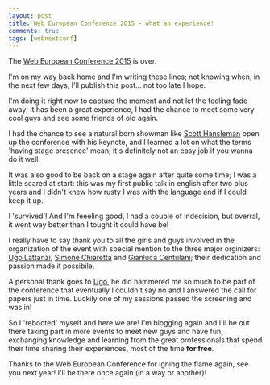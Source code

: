 ```yaml
---
layout: post
title: Web European Conference 2015 - what an experience!
comments: true
tags: [webnextconf]
---
```


The [Web European Conference 2015](http://webnextconf.eu/) is over.

I'm on my way back home and I'm writing these lines; not knowing when, in the next few days, I'll publish this post... not too late I hope.

I'm doing it right now to capture the moment and not let the feeling fade away; it has been a great experience, I had the chance to meet some very cool guys and see some friends of old again.

I had the chance to see a natural born showman like [Scott Hansleman](http://www.hanselman.com/) open up the conference with his keynote, and I learned a lot on what the terms 'having stage presence' mean; it's definitely not an easy job if you wanna do it well.

It was also good to be back on a stage again after quite some time; I was a little scared at start: this was my first public talk in english after two plus years and I didn't knew how rusty I was with the language and if I could keep it up.

I 'survived'! And I'm feeeling good, I had a couple of indecision, but overral, it went way better than I tought it could have be!

I really have to say thank you to all the girls and guys involved in the organization of the event with special mention to the three major orginizers: [Ugo Lattanzi](https://twitter.com/imperugo), [Simone Chiaretta](https://twitter.com/simonech) and [Gianluca Centulani](https://twitter.com/centulani); their dedication and passion made it possibile.

A personal thank goes to [Ugo](http://tostring.it), he did hammered me so much to be part of the conference that eventually I couldn't say no and I answered the call for papers just in time. Luckily one of my sessions passed the screening and was in!

So I 'rebooted' myself and here we are! I'm blogging again and I'll be out there taking part in more events to meet new guys and have fun, exchanging knowledge and learning from the great professionals that spend their time sharing their experiences, most of the time **for free**.

Thanks to the Web European Conference for igning the flame again, see you next year! I'll be there once again (in a way or another)!
